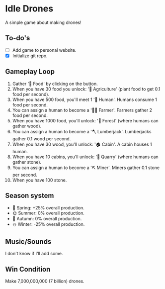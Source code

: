 # Idle Drones

A simple game about making drones!

## To-do's

- [ ] Add game to personal website.
- [x] Initialize git repo.

## Gameplay Loop

1. Gather '🍖 Food' by clicking on the button.
2. When you have 30 food you unlock: '🌱 Agriculture' (plant food to get 0.1 food per second).
3. When you have 500 food, you'll meet 1 '🧔 Human'. Humans consume 1 food per second.
4. You can assign a human to become a '👩‍🌾 Farmer'. Farmers gather 2 food per second.
5. When you have 1000 food, you'll unlock: '🌲 Forest' (where humans can gather wood).
6. You can assign a human to become a '🪓 Lumberjack'. Lumberjacks gather 0.1 wood per second.
7. When you have 30 wood, you'll unlock: '🏠 Cabin'. A cabin houses 1 human.
8. When you have 10 cabins, you'll unlock: '🥌 Quarry' (where humans can gather stone).
9. You can assign a human to become a '⛏ Miner'. Miners gather 0.1 stone per second.
10. When you have 100 stone.

## Season system

- 🌳 Spring: +25% overall production.
- 🌞 Summer: 0% overall production.
- 🍁 Autumn: 0% overall production.
- ⛄ Winter: -25% overall production.

## Music/Sounds

I don't know if I'll add some.

## Win Condition

Make 7,000,000,000 (7 billion) drones.